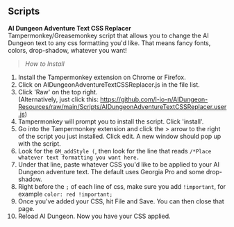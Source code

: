 ## Scripts
**AI Dungeon Adventure Text CSS Replacer** <br />
Tampermonkey/Greasemonkey script that allows you to change the AI Dungeon text to any css formatting you'd like. That means fancy fonts, colors, drop-shadow, whatever you want! <br />
> *How to Install*
1. Install the Tampermonkey extension on Chrome or Firefox.
2. Click on AIDungeonAdventureTextCSSReplacer.js in the file list.
3. Click 'Raw' on the top right. <br />
(Alternatively, just click this: https://github.com/l-io-n/AIDungeon-Resources/raw/main/Scripts/AIDungeonAdventureTextCSSReplacer.user.js)
4. Tampermonkey will prompt you to install the script. Click 'install'.
5. Go into the Tampermonkey extension and click the > arrow to the right of the script you just installed. Click edit. A new window should pop up with the script.
6. Look for the `GM_addStyle (`, then look for the line that reads `/*Place whatever text formatting you want here.`
7. Under that line, paste whatever CSS you'd like to be applied to your AI Dungeon adventure text. The default uses Georgia Pro and some drop-shadow.
8. Right before the `;` of each line of css, make sure you add `!important`, for example `color: red !important;`
9. Once you've added your CSS, hit File and Save. You can then close that page.
10. Reload AI Dungeon. Now you have your CSS applied.
 <br />
 <br />
